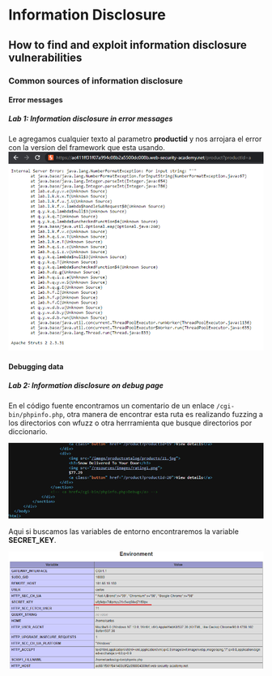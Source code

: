 # Information Disclosure

## How to find and exploit information disclosure vulnerabilities

### Common sources of information disclosure

#### Error messages

##### Lab 1: Information disclosure in error messages

Le agregamos cualquier texto al parametro **productid** y nos arrojara el error con la version del framework que esta usando.
![infodis1.1.png](infodis1.1.png)

#### Debugging data

##### Lab 2: Information disclosure on debug page

En el código fuente encontramos un comentario de un enlace `/cgi-bin/phpinfo.php`, otra manera de encontrar esta ruta es realizando fuzzing a los directorios con wfuzz o otra herrramienta que busque directorios por diccionario.

![infodis2.1.png](infodis2.1.png)

Aqui si buscamos las variables de entorno encontraremos la variable **SECRET_KEY**.

![infodis2.2.png](infodis2.2.png)